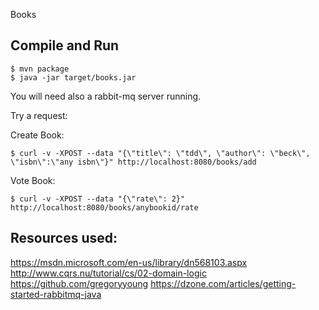 Books

Compile and Run
---------------

    $ mvn package
    $ java -jar target/books.jar

You will need also a rabbit-mq server running.

Try a request:

Create Book:

    $ curl -v -XPOST --data "{\"title\": \"tdd\", \"author\": \"beck\", \"isbn\":\"any isbn\"}" http://localhost:8080/books/add

Vote Book:

    $ curl -v -XPOST --data "{\"rate\": 2}" http://localhost:8080/books/anybookid/rate

Resources used:
--------------
https://msdn.microsoft.com/en-us/library/dn568103.aspx
http://www.cqrs.nu/tutorial/cs/02-domain-logic
https://github.com/gregoryyoung
https://dzone.com/articles/getting-started-rabbitmq-java


